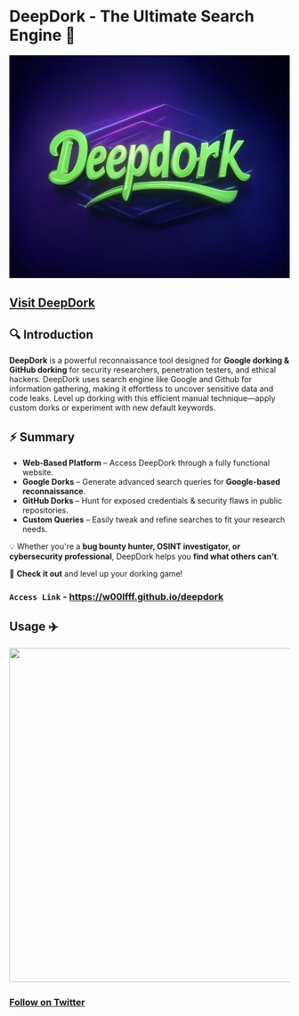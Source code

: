 # DeepDork - The Ultimate Search Engine 🚀
<img src="img/deepdork.jpg" alt="DeepDork" width="800" height="400">

## [Visit DeepDork](https://w0lf403.github.io/deepdork/)

## 🔍 Introduction
**DeepDork** is a powerful reconnaissance tool designed for **Google dorking & GitHub dorking** for security researchers, penetration testers, and ethical hackers. DeepDork uses search engine like Google and Github for information gathering, making it effortless to uncover sensitive data and code leaks. Level up dorking with this efficient manual technique—apply custom dorks or experiment with new default keywords.

## ⚡ Summary
- **Web-Based Platform** – Access DeepDork through a fully functional website.
- **Google Dorks** – Generate advanced search queries for **Google-based reconnaissance**.
- **GitHub Dorks** – Hunt for exposed credentials & security flaws in public repositories.
- **Custom Queries** – Easily tweak and refine searches to fit your research needs.

💡 Whether you're a **bug bounty hunter, OSINT investigator, or cybersecurity professional**, DeepDork helps you **find what others can't**.

🔗 **Check it out** and level up your dorking game!

### `Access Link` - https://w00lfff.github.io/deepdork

## Usage ✈️
<img src="img/deepdork.gif" width="1000" height="600"/>

### [Follow on Twitter](https://x.com/w0lf403)


